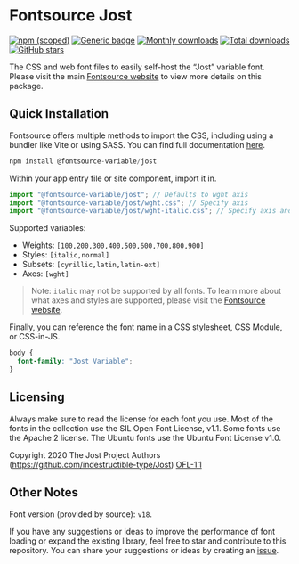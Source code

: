 # Fontsource Jost

[![npm (scoped)](https://img.shields.io/npm/v/@fontsource-variable/jost?color=brightgreen)](https://www.npmjs.com/package/@fontsource-variable/jost) [![Generic badge](https://img.shields.io/badge/fontsource-passing-brightgreen)](https://github.com/fontsource/fontsource) [![Monthly downloads](https://badgen.net/npm/dm/@fontsource-variable/jost)](https://github.com/fontsource/fontsource) [![Total downloads](https://badgen.net/npm/dt/@fontsource-variable/jost)](https://github.com/fontsource/fontsource) [![GitHub stars](https://img.shields.io/github/stars/fontsource/fontsource.svg?style=social&label=Star)](https://github.com/fontsource/fontsource/stargazers)

The CSS and web font files to easily self-host the “Jost” variable font. Please visit the main [Fontsource website](https://fontsource.org/fonts/jost) to view more details on this package.

## Quick Installation

Fontsource offers multiple methods to import the CSS, including using a bundler like Vite or using SASS. You can find full documentation [here](https://fontsource.org/docs/getting-started/introduction).

```javascript
npm install @fontsource-variable/jost
```

Within your app entry file or site component, import it in.

```javascript
import "@fontsource-variable/jost"; // Defaults to wght axis
import "@fontsource-variable/jost/wght.css"; // Specify axis
import "@fontsource-variable/jost/wght-italic.css"; // Specify axis and style
```

Supported variables:
- Weights: `[100,200,300,400,500,600,700,800,900]`
- Styles: `[italic,normal]`
- Subsets: `[cyrillic,latin,latin-ext]`
- Axes: `[wght]`

> Note: `italic` may not be supported by all fonts. To learn more about what axes and styles are supported, please visit the [Fontsource website](https://fontsource.org/fonts/jost).

Finally, you can reference the font name in a CSS stylesheet, CSS Module, or CSS-in-JS.

```css
body {
  font-family: "Jost Variable";
}
```

## Licensing
Always make sure to read the license for each font you use. Most of the fonts in the collection use the SIL Open Font License, v1.1. Some fonts use the Apache 2 license. The Ubuntu fonts use the Ubuntu Font License v1.0.

Copyright 2020 The Jost Project Authors (https://github.com/indestructible-type/Jost)
[OFL-1.1](http://scripts.sil.org/OFL)

## Other Notes
Font version (provided by source): `v18`.

If you have any suggestions or ideas to improve the performance of font loading or expand the existing library, feel free to star and contribute to this repository. You can share your suggestions or ideas by creating an [issue](https://github.com/fontsource/fontsource/issues).